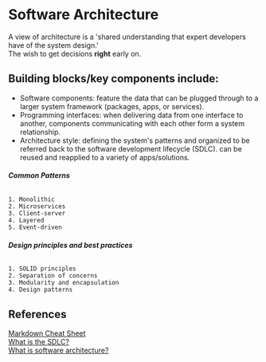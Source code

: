 # Software Architecture

A view of architecture is a 'shared understanding that expert developers have of the system design.' <br>
The wish to get decisions **right** early on.

## Building blocks/key components include:

- Software components:
    feature the data that can be plugged through to a larger system framework (packages, apps, or services).
- Programming interfaces:
    when delivering data from one interface to another, components communicating with each other form a system relationship.
- Architecture style:
    defining the system's patterns and organized to be referred back to the software development lifecycle (SDLC).
    can be reused and reapplied to a variety of apps/solutions.

###### **Common Patterns**

    1. Monolithic
    2. Microservices
    3. Client-server
    4. Layered
    5. Event-driven

###### **Design principles and best practices**

    1. SOLID principles
    2. Separation of concerns
    3. Modularity and encapsulation
    4. Design patterns

## References
[Markdown Cheat Sheet](https://www.markdownguide.org/cheat-sheet/) <br>
[What is the SDLC?](https://github.com/resources/articles/software-development/what-is-sdlc) <br>
[What is software architecture?](https://github.com/resources/articles/software-development/what-is-software-architecture) <br>